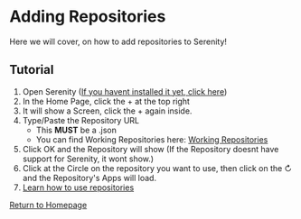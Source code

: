 # Adding Repositories

Here we will cover, on how to add repositories to Serenity!

## Tutorial
1. Open Serenity ([If you havent installed it yet, click here](installation.md))
2. In the Home Page, click the + at the top right
3. It will show a Screen, click the + again inside.
4. Type/Paste the Repository URL
   - This **MUST** be a .json
   - You can find Working Repositories here: [Working Repositories](https://app.serenityios.com/repos)
5. Click OK and the Repository will show (If the Repository doesnt have support for Serenity, it wont show.)
6. Click at the Circle on the repository you want to use, then click on the ↻ and the Repository's Apps will load.
7. [Learn how to use repositories](using-repositories.md)




[Return to Homepage](https://serenityios.github.io/docs)